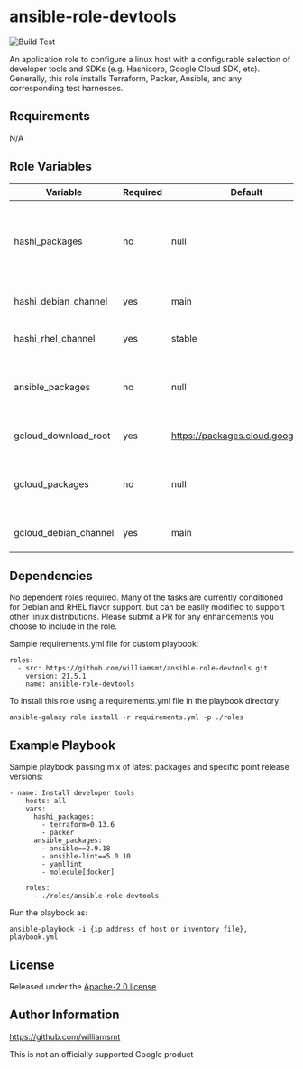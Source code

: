 # ansible-role-devtools
![Build Test](https://github.com/williamsmt/ansible-role-devtools/workflows/Build%20Test/badge.svg)

An application role to configure a linux host with a configurable selection of developer tools and SDKs (e.g. Hashicorp, Google Cloud SDK, etc). Generally, this role installs Terraform, Packer, Ansible, and any corresponding test harnesses.

Requirements
------------

N/A

Role Variables
--------------

| Variable | Required | Default | Choices | Comments |
|----------|----------|---------|---------|----------|
| hashi_packages | no | null | any available Hashicorp package from the vendor repo |      |
| hashi_debian_channel | yes | main | main | Controls APT mirror used |
| hashi_rhel_channel | yes | stable | stable,test | Controls Yum mirror used |
| ansible_packages | no | null | any available python package via pip | |
| gcloud_download_root | yes | https://packages.cloud.google.com | Any public repo URL | |
| gcloud_packages | no | null | Google package name for gcloud SDK | |
| gcloud_debian_channel | yes | main | main | Controls APT mirror used |

Dependencies
------------

No dependent roles required. Many of the tasks are currently conditioned for Debian and RHEL flavor support, but can be easily modified to support other linux distributions. Please submit a PR for any enhancements you choose to include in the role.

Sample requirements.yml file for custom playbook:

    roles:
      - src: https://github.com/williamsmt/ansible-role-devtools.git
        version: 21.5.1
        name: ansible-role-devtools

To install this role using a requirements.yml file in the playbook directory:

`ansible-galaxy role install -r requirements.yml -p ./roles`

Example Playbook
----------------

Sample playbook passing mix of latest packages and specific point release versions:

    - name: Install developer tools
        hosts: all
        vars:
          hashi_packages:
            - terraform=0.13.6
            - packer
          ansible_packages:
            - ansible==2.9.18
            - ansible-lint==5.0.10
            - yamllint
            - molecule[docker]

        roles:
          - ./roles/ansible-role-devtools

Run the playbook as:

`ansible-playbook -i {ip_address_of_host_or_inventory_file}, playbook.yml`

License
-------

Released under the [Apache-2.0 license](LICENSE)

Author Information
------------------

https://github.com/williamsmt

This is not an officially supported Google product